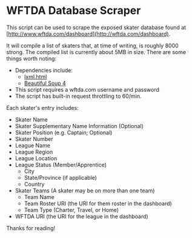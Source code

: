 # WFTDA Database Scraper

This script can be used to scrape the exposed skater database
found at [http://www.wftda.com/dashboard](http://wftda.com/dashboard).

It will compile a list of skaters that, at time of writing,
is roughly 8000 strong. The compiled list is currently about
5MB in size. There are some things worth noting:

  * Dependencies include:
    * [lxml.html](http://lxml.de/lxmlhtml.html)
    * [Beautiful Soup 4](http://www.crummy.com/software/BeautifulSoup/)
  * This script requires a wftda.com username and password
  * The script has built-in request throttling to 60/min.

Each skater's entry includes:

  * Skater Name
  * Skater Supplementary Name Information (Optional)
  * Skater Position (e.g. Captain; Optional)
  * Skater Number
  * League Name
  * League Region
  * League Location
  * League Status (Member/Apprentice)
    * City
    * State/Province (if applicable)
    * Country
  * Skater Teams (A skater may be on more than one team)
    * Team Name
    * Team Roster URI (the URI for them roster in the dashboard)
    * Team Type (Charter, Travel, or Home)
  * WFTDA URI (the URI for the league in the dashboard)

Thanks for reading!
